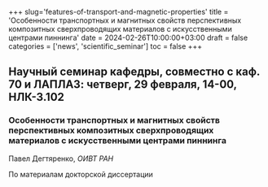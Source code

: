 +++
slug='features-of-transport-and-magnetic-properties'
title = 'Особенности транспортных и магнитных свойств перспективных композитных сверхпроводящих материалов с искусственными центрами пиннинга'
date = 2024-02-26T10:00:00+03:00
draft = false
categories = ['news', 'scientific_seminar']
toc = false
+++

## Научный семинар кафедры, совместно с каф. 70 и ЛАПЛАЗ: четверг, 29 февраля, 14-00, НЛК-3.102 

### Особенности транспортных и магнитных свойств перспективных композитных сверхпроводящих материалов с искусственными центрами пиннинга
Павел Дегтяренко, *ОИВТ РАН*

По материалам докторской диссертации

<!--more-->
